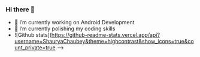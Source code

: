### Hi there 👋

- 🔭 I’m currently working on Android Development
- 🌱 I’m currently polishing my coding skills
- ![Github stats](https://github-readme-stats.vercel.app/api?username=ShauryaChaubey&theme=highcontrast&show_icons=true&count_private=true
-->

